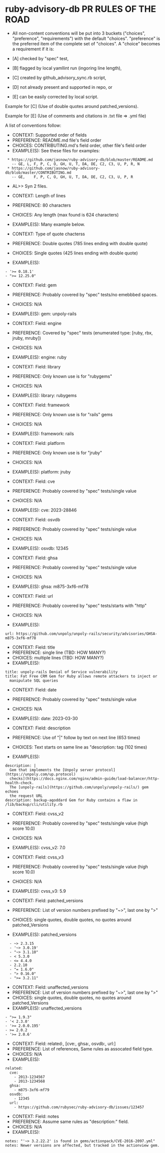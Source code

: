 # ruby-advisory-db PR RULES OF THE ROAD

* All non-content conventions will be put into 3 buckets ("choices",
  "preference", "requirements") with the default "choices".
  "preference" is the preferred item of the complete set of "choices".
  A "choice" becomes a requirement if it is:

 * [A] checked by "spec" test,
 * [B] flagged by local yamllint run (ingoring line length),
 * [C] created by github_advisory_sync.rb script,
 * [D] not already present and supported in repo, or
 * [E] can be easily corrected by local script.

Example for [C] (Use of double quotes around patched_versions).

Example for [E] (Use of comments and citations in .txt file => .yml file)

A list of conventions follow:

* CONTEXT: Supported order of fields
 * PREFERENCE: README.md file's field order
 * CHOICES: CONTRIBUTING.md's field order, other file's field order
 * EXAMPLE(S): See these files for examples:
```
 * https://github.com/jasnow/ruby-advisory-db/blob/master/README.md
   -- GE, L, F, P, C, O, GH, U, T, DA, DE, C2, C3, U, P, R, N 
 * https://github.com/jasnow/ruby-advisory-db/blob/master/CONTRIBUTING.md
   -- GE,    F, P, C, O, GH, U, T, DA, DE, C2, C3, U, P, R
```
* AL>> Syn 2 files.

* CONTEXT: Length of lines
 * PREFERENCE: 80 characters
 * CHOICES: Any length (max found is 624 characters)
 * EXAMPLE(S): Many example below.

* CONTEXT: Type of quote chacterss
 * PREFERENCE: Double quotes    (785 lines ending with double quote)
 * CHOICES: Single quotes (425 lines ending with double quote)
 * EXAMPLE(S):
```
- '>= 0.18.1'
- ">= 12.25.0"
```
* CONTEXT: Field: gem
 * PREFERENCE: Probably covered by "spec" tests/no emebbbed spaces.
 * CHOICES: N/A
 * EXAMPLE(S): gem: unpoly-rails

* CONTEXT: Field: engine
 * PREFERENCE: Covered by "spec" tests (enumerated type: [ruby, rbx, jruby, mruby])
 * CHOICES: N/A
 * EXAMPLE(S): engine: ruby

* CONTEXT: Field: library
 * PREFERENCE: Only known use is for "rubygems"
 * CHOICES: N/A
 * EXAMPLE(S): library: rubygems

* CONTEXT: Field: framework
 * PREFERENCE: Only known use is for "rails" gems
 * CHOICES: N/A
 * EXAMPLE(S): framework: rails

* CONTEXT: Field: platform
 * PREFERENCE: Only known use is for "jruby"
 * CHOICES: N/A
 * EXAMPLE(S): platform: jruby

* CONTEXT: Field: cve
 * PREFERENCE: Probably covered by "spec" tests/single value
 * CHOICES: N/A
 * EXAMPLE(S): cve: 2023-28846

* CONTEXT: Field: osvdb
 * PREFERENCE: Probably covered by "spec" tests/single value
 * CHOICES: N/A
 * EXAMPLE(S): osvdb: 12345

* CONTEXT: Field: ghsa
 * PREFERENCE: Probably covered by "spec" tests/single value
 * CHOICES: N/A
 * EXAMPLE(S): ghsa: m875-3xf6-mf78

* CONTEXT: Field: url
 * PREFERENCE: Probably covered by "spec" tests/starts with "http"
 * CHOICES: N/A
 * EXAMPLE(S):
```
url: https://github.com/unpoly/unpoly-rails/security/advisories/GHSA-m875-3xf6-mf78
```

* CONTEXT: Field: title
 * PREFERENCE: single line (TBD: HOW MANY?)
 * CHOICES: multiple lines (TBD: HOW MANY?)
 * EXAMPLE(S):
```
title: unpoly-rails Denial of Service vulnerability
title: Fat Free CRM Gem for Ruby allows remote attackers to inject or
  manipulate SQL queries
```

* CONTEXT: Field: date
 * PREFERENCE: Probably covered by "spec" tests/single value
 * CHOICES: N/A
 * EXAMPLE(S): date: 2023-03-30

* CONTEXT: Field: description
 * PREFERENCE: Use of "|" follow by text on next line (653 times)
 * CHOICES: Text starts on same line as "description: tag (102 times) 
 * EXAMPLE(S):
```
description: |
  Gem that implements the [Unpoly server protocol](https://unpoly.com/up.protocol)
  checks](https://docs.nginx.com/nginx/admin-guide/load-balancer/http-health-check.
  The [unpoly-rails](https://github.com/unpoly/unpoly-rails/) gem echoes
  the request URL
description: backup-agoddard Gem for Ruby contains a flaw in /lib/backup/cli/utility.rb
```
* CONTEXT: Field: cvss_v2
 * PREFERENCE: Probably covered by "spec" tests/single value (high score 10.0)
 * CHOICES: N/A
 * EXAMPLE(S): cvss_v2: 7.0

* CONTEXT: Field: cvss_v3
 * PREFERENCE: Probably covered by "spec" tests/single value (high score 10.0)
 * CHOICES: N/A
 * EXAMPLE(S): cvss_v3: 5.9

* CONTEXT: Field: patched_versions
 * PREFERENCE: List of version numbers prefixed by "~>", last one by ">"
 * CHOICES: single quotes, double quotes, no quotes around patched_Versions
 * EXAMPLE(S): patched_versions
```
  - ~> 2.3.15
  - '~> 3.0.19'
  - "~> 3.1.10"
  - < 5.3.0
  - <= 4.4.0
  - 2.2.10
  - "= 1.6.0"
  - "> 0.16.0"
  - ">= 3.2.11"
```

* CONTEXT: Field: unaffected_versions
 * PREFERENCE: List of version numbers prefixed by "~>", last one by ">"
 * CHOICES: single quotes, double quotes, no quotes around patched_Versions
 * EXAMPLE(S): unaffected_versions
```
- ">= 1.9.3"
- '< 2.3.0'
- '>= 2.0.0.195'
- >= 2.0.2
- '>= 2.0.6'
```

* CONTEXT: Field: related:, [cve:, ghsa:, osvdb:, url:]
 * PREFERENCE: List of references, Same rules as assocated field type. 
 * CHOICES: N/A
 * EXAMPLE(S):
```
related:
  cve:
    - 2013-1234567
    - 2013-1234568
  ghsa:
    - m875-3xf6-mf79
  osvdb:
    - 12345
  url:
    - https://github.com/rubysec/ruby-advisory-db/issues/123457
```

* CONTEXT: Field: notes
 * PREFERENCE: Assume same rules as "description:" field.
 * CHOICES: N/A
 * EXAMPLE(S):
```
notes: "'~> 3.2.22.2' is found in gems/actionpack/CVE-2016-2097.yml"
notes: Newer versions are affected, but tracked in the actionview gem.
```
